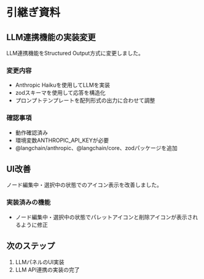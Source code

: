 # 引継ぎ資料

## LLM連携機能の実装変更

LLM連携機能をStructured Output方式に変更しました。

### 変更内容
- Anthropic Haikuを使用してLLMを実装
- zodスキーマを使用して応答を構造化
- プロンプトテンプレートを配列形式の出力に合わせて調整

### 確認事項
- 動作確認済み
- 環境変数ANTHROPIC_API_KEYが必要
- @langchain/anthropic、@langchain/core、zodパッケージを追加

## UI改善

ノード編集中・選択中の状態でのアイコン表示を改善しました。

### 実装済みの機能
- ノード編集中・選択中の状態でパレットアイコンと削除アイコンが表示されるように修正

## 次のステップ
1. LLMパネルのUI実装
2. LLM API連携の実装の完了
